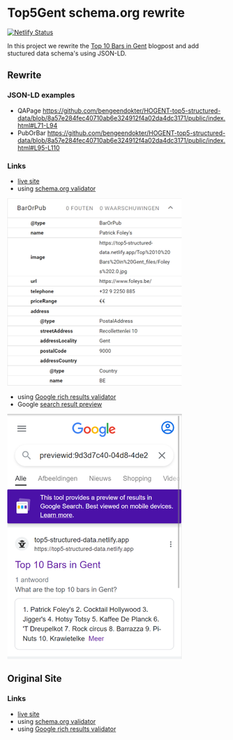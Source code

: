 # Top5Gent schema.org rewrite

[![Netlify Status](https://api.netlify.com/api/v1/badges/ff2f860f-6f18-4b66-a654-155265d147e4/deploy-status)](https://app.netlify.com/sites/top5-structured-data/deploys)

In this project we rewrite the [Top 10 Bars in Gent](https://top5gent.be/blog/top-10-bars-in-gent) blogpost and add stuctured data schema's using JSON-LD.

## Rewrite

### JSON-LD examples

- QAPage
  https://github.com/bengeendokter/HOGENT-top5-structured-data/blob/8a57e284fec40710ab6e324912f4a02da4dc3171/public/index.html#L71-L94
- PubOrBar
  https://github.com/bengeendokter/HOGENT-top5-structured-data/blob/8a57e284fec40710ab6e324912f4a02da4dc3171/public/index.html#L95-L110

### Links

- [live site](https://top5-structured-data.netlify.app)
- using [schema.org validator](https://validator.schema.org/#url=https%3A%2F%2Ftop5-structured-data.netlify.app)

[<img src="README/schema.org.png" alt="schema.org validator result" width="400">](https://validator.schema.org/#url=https%3A%2F%2Ftop5-structured-data.netlify.app)
- using [Google rich results validator](https://search.google.com/test/rich-results/result?id=wyayWg9_UK4oeJDx_eDH7Q)
- Google [search result preview](https://search.google.com/test/rich-results/result/preview?id=wyayWg9_UK4oeJDx_eDH7Q)

[<img src="README/rich_result.png" alt="Rich result preview" width="400">](https://search.google.com/test/rich-results/result/preview?id=wyayWg9_UK4oeJDx_eDH7Q)

## Original Site

### Links

- [live site](https://top5gent.be/blog/top-10-bars-in-gent)
- using [schema.org validator](https://validator.schema.org/#url=https%3A%2F%2Ftop5gent.be%2Fblog%2Ftop-10-bars-in-gent)
- using [Google rich results validator](https://search.google.com/test/rich-results/result?id=gwBuNO3oZV-M9hZ7W118bg)
